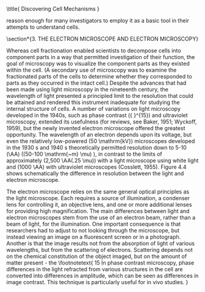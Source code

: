 \title{
Discovering Cell Mechanisms
}

reason enough for many investigators to employ it as a basic tool in their attempts to understand cells.

\section*{3. THE ELECTRON MICROSCOPE AND ELECTRON MICROSCOPY}

Whereas cell fractionation enabled scientists to decompose cells into component parts in a way that permitted investigation of their function, the goal of microscopy was to visualize the component parts as they existed within the cell. (A secondary use of microscopy was to examine the fractionated parts of the cells to determine whether they corresponded to parts as they occurred in the intact cell.) Despite the advances that had been made using light microscopy in the nineteenth century, the wavelength of light presented a principled limit to the resolution that could be attained and rendered this instrument inadequate for studying the internal structure of cells. A number of variations on light microscopy developed in the 1940s, such as phase contrast \({ }^{15}\) and ultraviolet microscopy, extended its usefulness (for reviews, see Baker, 1951; Wyckoff, 1959), but the newly invented electron microscope offered the greatest opportunity. The wavelength of an electron depends upon its voltage, but even the relatively low-powered \(50 \mathrm{kV}\) microscopes developed in the 1930 s and 1940 s theoretically permitted resolution down to 5-10 \(\AA\) \((50-100 \mathrm{~m} \mu\) ), in contrast to the limits of approximately \(2,500 \AA(.25 \mu)\) with a light microscope using white light and \(1000 \AA\) with ultraviolet microscopes (Cosslett, 1955). Figure 4.4 shows schematically the difference in resolution between the light and electron microscope.

The electron microscope relies on the same general optical principles as the light microscope. Each requires a source of illumination, a condenser lens for controlling it, an objective lens, and one or more additional lenses for providing high magnification. The main differences between light and electron microscopes stem from the use of an electron beam, rather than a beam of light, for the illumination. One important consequence is that researchers had to adjust to not looking through the microscope, but instead viewing an image on a fluorescent screen or in a photograph. Another is that the image results not from the absorption of light of various wavelengths, but from the scattering of electrons. Scattering depends not on the chemical constitution of the object imaged, but on the amount of matter present - the
\footnotetext{
15 In phase contrast microscopy, phase differences in the light refracted from various structures in the cell are converted into differences in amplitude, which can be seen as differences in image contrast. This technique is particularly useful for in vivo studies.
}